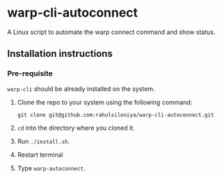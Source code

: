 # warp-cli-autoconnect
A Linux script to automate the warp connect command and show status.

## Installation instructions
### Pre-requisite
`warp-cli` should be already installed on the system.


1. Clone the repo to your system using the following command:

    `git clone git@github.com:rahulsiloniya/warp-cli-autoconnect.git`

2. `cd` into the directory where you cloned it.

3. Run `./install.sh`.

4. Restart terminal

5. Type `warp-autoconnect`.
